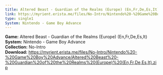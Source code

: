 ```yaml
---
title: Altered Beast - Guardian of the Realms (Europe) (En,Fr,De,Es,It)
link: https://myrient.erista.me/files/No-Intro/Nintendo%20-%20Game%20Boy%20Advance/Altered%20Beast%20-%20Guardian%20of%20the%20Realms%20(Europe)%20(En,Fr,De,Es,It).zip
type: single1
System: Nintendo - Game Boy Advance
---
```

<b>Game:</b> Altered Beast - Guardian of the Realms (Europe) (En,Fr,De,Es,It)<br>
<b>System:</b> Nintendo - Game Boy Advance<br>
<b>Collection:</b> No-Intro<br>
<b>Download:</b> https://myrient.erista.me/files/No-Intro/Nintendo%20-%20Game%20Boy%20Advance/Altered%20Beast%20-%20Guardian%20of%20the%20Realms%20(Europe)%20(En,Fr,De,Es,It).zip